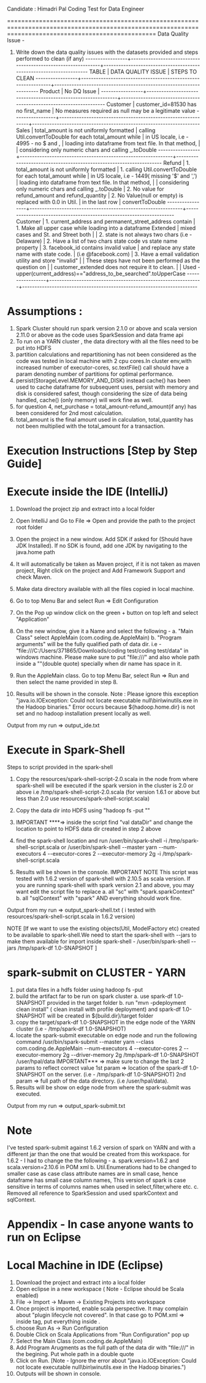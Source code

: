 Candidate : Himadri Pal
Coding Test for Data Engineer

======================================================================================================================================================
Data Quality Issue -

1. Write down the data quality issues with the datasets provided and steps performed to clean (if any)
-----------------+--------------------------------------------------------------+--------------------------------------------------------------------
    TABLE        |     DATA QUALITY ISSUE                                       |      STEPS TO CLEAN
-----------------+--------------------------------------------------------------+--------------------------------------------------------------------
    Product      |      No DQ Issue                                             |
-----------------+--------------------------------------------------------------+--------------------------------------------------------------------
    Customer     |      customer_id=81530 has no first_name                     |   No measures required as null may be a legitimate value
-----------------+--------------------------------------------------------------+--------------------------------------------------------------------
    Sales        |      total_amount is not uniformly formatted                 |   calling Util.convertToDouble for each total_amount while
                 |      in US locale, i.e - 4995 - no $ and ,                   |   loading into dataframe from text file. In that method,
                 |                                                              |   considering only numeric chars and calling _.toDouble
-----------------+--------------------------------------------------------------+--------------------------------------------------------------------
    Refund       |      1. total_amount is not uniformly formatted              |   1. calling Util.convertToDouble for each total_amount while
                 |      in US locale, i.e - 1449( missing '$' and ',')          |     loading into dataframe from text file. In that method,
                 |                                                              |     considering only numeric chars and calling _.toDouble
                 |      2. No value for refund_amount and refund_quantity       |   2. No Value(null or empty) is replaced with 0.0 in Util.
                 |       in the last row                                        |      convertToDouble
-----------------+--------------------------------------------------------------+---------------------------------------------------------------------
    Customer     |      1. current_address and permanent_street_address contain |   1. Make all upper case while loading into a dataframe
    Extended     |       mixed cases and St. and Street both                    |
                 |      2. state is not always two chars (i.e -Delaware)        |   2. Have a list of two chars state code vs state name property
                 |      3. facebook_id contains invalid value                   |      and replace any state name with state code.
                 |        (i.e @facebook.com)                                   |   3. Have a email validation utility and store "invalid"
                 |                                                              |   These steps have not been performed as the question on
                 |                                                              |   customer_extended does not require it to clean.
                 |                                                              |   Used  - upper(current_address)=="address_to_be_searched".toUpperCase
-----------------+--------------------------------------------------------------+-----------------------------------------------------------------------

Assumptions :
==================================================================================================================================================================

1. Spark Cluster should run spark version 2.1.0 or above and scala version 2.11.0 or above  as the code uses SparkSession and data frame api
2. To run on a YARN cluster , the data directory with all the files need to be put into HDFS
3. partition calculations and repartitioning has not been considered as the code was tested in local machine with 2 cpu cores.In cluster env,with increased number of
   executor-cores, sc.textFile() call should have a param denoting number of partitions for optimal performance.
4. persist(StorageLevel.MEMORY_AND_DISK) instead cache() has been used to cache dataframe for subsequent uses, persist with memory and disk is considered safest,
  though considering the size of data being handled, cache() (only memory) will work fine as well.
5. for question 4, net_purchase = total_amount-refund_amount(if any) has been considered for 2nd most calculation.
6. total_amount is the final amount used in calculation, total_quantity has not been multiplied with the total_amount for a transaction.

Execution Instructions [Step by Step Guide]
===================================================================================================================================================================
Execute inside the IDE (IntelliJ)
================================
1. Download the project zip and extract into a local folder
2. Open IntelliJ and Go to File => Open and provide the path to the project root folder
3. Open the project in a new window. Add SDK if asked for (Should have JDK Installed). If no SDK is found, add one JDK by navigating to the java.home path
4. It will automatically be taken as Maven project, if it is not taken as maven project, Right click on the project and Add Framework Support and check Maven.
5. Make data directory available with all the files copied in local machine.
6. Go to top Menu Bar and select Run => Edit Configuration
7. On the Pop up window click on the green + button on top left and select "Application"
8. On the new window, give it a Name and select the following -
    a. "Main Class" select AppleMain (com.coding.de.AppleMain)
    b.  "Program arguments" will be the fully qualified path of data dir.
         i.e - "file:///C:/Users/371865/Downloads/coding test/coding test/data" in windows machine.
         Please make sure to put "file:///" and also whole path inside a ""(double quote) specially when dir name has space in it.

9. Run the AppleMain class. Go to top Menu Bar, select Run => Run and then select the name provided in step 8.
10. Results will be shown in the console.
Note : Please ignore this exception "java.io.IOException: Could not locate executable null\bin\winutils.exe in the Hadoop binaries."
Error occurs because ${hadoop.home.dir} is not set and no hadoop installation present locally as well.

Output from my run  => output_ide.txt


Execute in Spark-Shell
======================
Steps to script provided in the spark-shell
1. Copy the resources/spark-shell-script-2.0.scala in the node from where spark-shell will be executed if the spark version in the cluster is 2.0 or above
   i.e /tmp/spark-shell-script-2.0.scala (for version 1.6.1 or above but less than 2.0 use resources/spark-shell-script.scala)
2. Copy the data dir into HDFS using "hadoop fs -put <source folder on edge node> <hdfs folder>""
3. IMPORTANT ****=> inside the script find "val dataDir" and change the location to point to HDFS data dir created in step 2 above
4. find the spark-shell location and run
    /user/bin/spark-shell -i /tmp/spark-shell-script.scala
    or
    /user/bin/spark-shell --master yarn --num-executors 4 --executor-cores 2 --executor-memory 2g -i /tmp/spark-shell-script.scala

5. Results will be shown in the console.
IMPORTANT NOTE This script was tested with 1.6.2 version of spark-shell with 2.10.5 as scala version.
If you are running spark-shell with spark version 2.1 and above, you may want edit the script file to replace
        a. all "sc" with "spark.sparkContext"
        b. all "sqlContext" with "spark"
AND everything should work fine.

Output from my run  => output_spark-shell.txt ( i tested with resources/spark-shell-script.scala in 1.6.2 version)

NOTE [If we want to use the existing objects(Util, ModelFactory etc) created to be available to spark-shell.We need to start the spark-shell with --jars to make them available for import inside spark-shell -
/user/bin/spark-shell --jars /tmp/spark-df 1.0-SNAPSHOT ]


spark-submit on CLUSTER - YARN
=============================

1. put data files in a hdfs folder using hadoop fs -put <source folder on edge node> <hdfs folder>
2. build the artifact far to be run on spark cluster
        a. use spark-df 1.0-SNAPSHOT provided in the target folder
        b. run "mvn -pdeployment clean install"  ( clean install with profile deployment) and spark-df 1.0-SNAPSHOT
           will be created in ${build.dir}/target folder
3. copy the target/spark-df 1.0-SNAPSHOT in the edge node of the YARN cluster (i.e  - /tmp/spark-df 1.0-SNAPSHOT)
4. locate the spark-submit executable on edge node and run the following command
    /usr/bin/spark-submit --master yarn  --class com.coding.de.AppleMain --num-executors 4 --executor-cores 2 --executor-memory 2g --driver-memory 2g /tmp/spark-df 1.0-SNAPSHOT /user/hpal/data
    IMPORTANT*** => make sure to change the last 2 params to reflect correct value
                    1st param => location of the spark-df 1.0-SNAPSHOT on the server. (i.e - /tmp/spark-df 1.0-SNAPSHOT)
                    2nd param => full path of the data directory. (i.e /user/hpal/data).
5. Results will be show on edge node from where the spark-submit was executed.

Output from my run  => output_spark-submit.txt

Note
====================
I've tested spark-submit against 1.6.2 version of spark on YARN and with a different jar than the one that would be created from this workspace.
for 1.6.2 - I had to change the the following -
    a. spark.version=1.6.2 and scala.version=2.10.6 in POM xml
    b. Util.Enumerations had to be changed to smaller case as case class attribute names are in small case, hence dataframe has small case column names,
        This version of spark is case sensitive in terms of columns names when used in select,filter,where etc.
    c. Removed all reference to SparkSession and used sparkContext and sqlContext.



Appendix - In case anyone wants to run on Eclipse
=============================================
Local Machine in IDE (Eclipse)
=============================
1. Download the project and extract into a local folder
2. Open eclipse in a new workspace ( Note - Eclipse should be Scala enabled)
3. File -> Import -> Maven -> Existing Projects into workspace
4. Once project is imported, enable scala perspective.
    It may complain about "plugin lifecycle not covered". In that case go to POM.xml => inside <build> tag, put everything inside <pluginManagement> </pluginManagement>.
5. choose Run As -> Run Configuration
6. Double Click on Scala Applications from "Run Configuration" pop up
7. Select the Main Class (com.coding.de.AppleMain)
8. Add Program Arugments as the full path of the data dir with "file:///" in the begining. Put whole path in a double quote
9. Click on Run. [Note - Ignore the error about "java.io.IOException: Could not locate executable null\bin\winutils.exe in the Hadoop binaries.")
10. Outputs will be shown in console.
